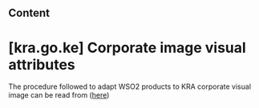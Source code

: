 ## Content

# [kra.go.ke] Corporate image visual attributes

The procedure followed to adapt WSO2 products to KRA corporate visual image can be read from  ([here](https://is.docs.wso2.com/en/latest/develop/customizing-identity-server-uis/))
